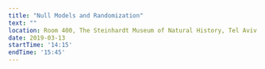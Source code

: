 ```yaml
---
title: "Null Models and Randomization"
text: ""
location: Room 400, The Steinhardt Museum of Natural History, Tel Aviv
date: 2019-03-13
startTime: '14:15'
endTime: '15:45'
---
```

